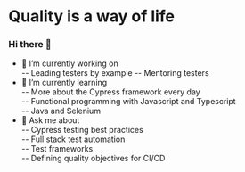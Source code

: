 # Quality is a way of life
### Hi there 👋
- 🔭 I’m currently working on  
-- Leading testers by example
-- Mentoring testers
- 🌱 I’m currently learning  
-- More about the Cypress framework every day   
-- Functional programming with Javascript and Typescript  
-- Java and Selenium
- 💬 Ask me about  
-- Cypress testing best practices  
-- Full stack test automation  
-- Test frameworks  
-- Defining quality objectives for CI/CD
<!--
45 Days
Searching for two Senior QA Engineer candidates
Review current quality processes and identify opportunities/gaps
Join current code review process
Partner with engineering to create DoD (Definition of Done) which meets Quality objectives

90 Days
Fill the two open QA Engineer positions, objectives for onboarding defined
Partner with Engineering to ensure RACI for the organization includes Quality Engineers
Partner with DevOps to define CI/CD process
   - Clearly defined test environments (orcontainers) with Quality objectives for each
   - Define goals for time from code completion to production


360 Days
Partner with DevOps and Engineering to Implement CI/CD 

**JimHinson/JimHinson** is a ✨ _special_ ✨ repository because its `README.md` (this file) appears on your GitHub profile.

Here are some ideas to get you started:

- 🤔 I’m looking for help with ...
- 📫 How to reach me: ...
- 😄 Pronouns: ...
- ⚡ Fun fact: ...
-->
